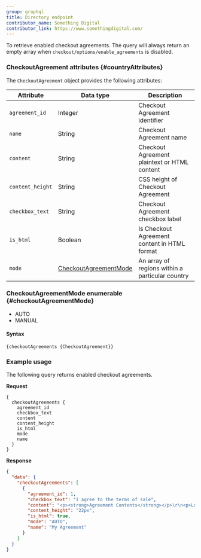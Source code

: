 ```yaml
---
group: graphql
title: Directory endpoint
contributor_name: Something Digital
contributor_link: https://www.somethingdigital.com/
---
```


To retrieve enabled checkout agreements. The query will always return an empty array when
`checkout/options/enable_agreements` is disabled.

### CheckoutAgreement attributes {#countryAttributes}

The `CheckoutAgreement` object provides the following attributes:

Attribute | Data type | Description
--- | --- | ---
`agreement_id` | Integer | Checkout Agreement identifier
`name` | String | Checkout Agreement name
`content` | String | Checkout Agreement plaintext or HTML content
`content_height` | String | CSS height of Checkout Agreement
`checkbox_text` | String | Checkout Agreement checkbox label
`is_html` | Boolean | Is Checkout Agreement content in HTML format
`mode` | [CheckoutAgreementMode](#checkoutAgreementMode) | An array of regions within a particular country

### CheckoutAgreementMode enumerable {#checkoutAgreementMode}
- AUTO
- MANUAL

#### Syntax

`{checkoutAgreements {CheckoutAgreement}}`

### Example usage

The following query returns enabled checkout agreements.

**Request** 

```text
{
  checkoutAgreements {
    agreement_id
    checkbox_text
    content
    content_height
    is_html
    mode
    name
  }
}
```

**Response**

```json
{
  "data": {
    "checkoutAgreements": [
      {
        "agreement_id": 1,
        "checkbox_text": "I agree to the terms of sale",
        "content": "<p><strong>Agreement Contents</strong></p>\r\n<p>Lorem ipsum dolor sit amet, consectetur adipiscing elit, sed do eiusmod tempor incididunt ut labore et dolore magna aliqua.</p>",
        "content_height": "22px",
        "is_html": true,
        "mode": "AUTO",
        "name": "My Agreement"
      }
    ]
  }
}
```

